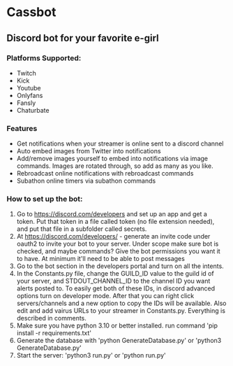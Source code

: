 # Cassbot
## Discord bot for your favorite e-girl
### Platforms Supported:
- Twitch
- Kick
- Youtube
- Onlyfans
- Fansly
- Chaturbate
### Features
- Get notifications when your streamer is online sent to a discord channel
- Auto embed images from Twitter into notifications
- Add/remove images yourself to embed into notifications via image commands. Images are rotated through, so add as many as you like.
- Rebroadcast online notifications with rebroadcast commands
- Subathon online timers via subathon commands
### How to set up the bot:

1. Go to https://discord.com/developers and set up an app and get a token. Put that token in a file called token (no file extension needed), and put that file in a subfolder called secrets.
2. At https://discord.com/developers/ - generate an invite code under oauth2 to invite your bot to your server. Under scope make sure bot is checked, and maybe commands?
    Give the bot permissions you want it to have. At minimum it'll need to be able to post messages
3. Go to the bot section in the developers portal and turn on all the intents.
4. In the Constants.py file, change the GUILD_ID value to the guild id of your server, and STDOUT_CHANNEL_ID to the channel ID you want alerts posted to.
    To easily get both of these IDs, in discord advanced options turn on developer mode. After that you can right click servers/channels and a new option to copy the IDs will be available.
    Also edit and add vairus URLs to your streamer in Constants.py. Everything is described in comments.
5. Make sure you have python 3.10 or better installed.
    run command 'pip install -r requirements.txt'
6. Generate the database with 'python GenerateDatabase.py' or 'python3 GenerateDatabase.py' 
7. Start the server: 'python3 run.py' or 'python run.py'